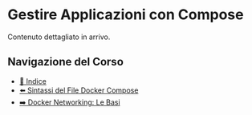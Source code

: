 # Gestire Applicazioni con Compose

Contenuto dettagliato in arrivo.

## Navigazione del Corso
- [📑 Indice](../../README.md)
- [⬅️ Sintassi del File Docker Compose](./Docker-Compose-File-Syntax.md)
- [➡️ Docker Networking: Le Basi](./Docker-Networking-Basics.md)
